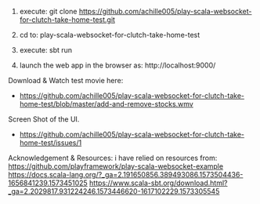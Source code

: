 1. execute:  git clone https://github.com/achille005/play-scala-websocket-for-clutch-take-home-test.git

2. cd to: play-scala-websocket-for-clutch-take-home-test

3. execute: sbt run

4. launch the web app in the browser as: http://localhost:9000/



Download & Watch test movie here: 
- https://github.com/achille005/play-scala-websocket-for-clutch-take-home-test/blob/master/add-and-remove-stocks.wmv

Screen Shot of the UI.
- https://github.com/achille005/play-scala-websocket-for-clutch-take-home-test/issues/1


Acknowledgement & Resources: i have relied on resources from:
https://github.com/playframework/play-scala-websocket-example
https://docs.scala-lang.org/?_ga=2.191650856.389493086.1573504436-1656841239.1573451025
https://www.scala-sbt.org/download.html?_ga=2.2029817.931224246.1573446620-1617102229.1573305545



